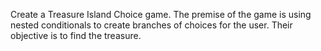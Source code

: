 Create a Treasure Island Choice game. The premise of the game is using nested conditionals to create branches of choices for the user. Their objective is to find the treasure. 